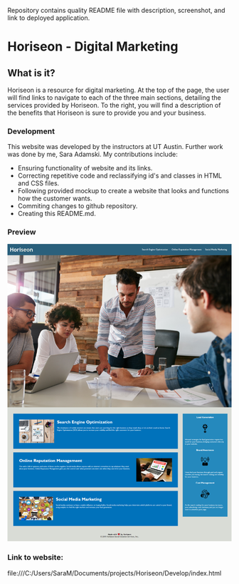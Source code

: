 Repository contains quality README file with description, screenshot, and link to deployed application.

# Horiseon - Digital Marketing

## What is it?
Horiseon is a resource for digital marketing. At the top of the page, the user will
find links to navigate to each of the three main sections, detailing the services 
provided by Horiseon. To the right, you will find a description of the benefits that
Horiseon is sure to provide you and your business.

### Development
This website was developed by the instructors at UT Austin.
Further work was done by me, Sara Adamski. 
My contributions include:
* Ensuring functionality of website and its links.
* Correcting repetitive code and reclassifying id's and classes in HTML and CSS files.
* Following provided mockup to create a website that looks and functions how the customer wants.
* Commiting changes to github repository.
* Creating this README.md.

### Preview
![Screenshot](./assets/images/screenshot.png)

### Link to website:
file:///C:/Users/SaraM/Documents/projects/Horiseon/Develop/index.html